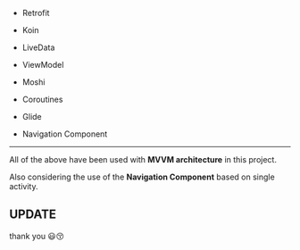 - Retrofit

- Koin

- LiveData

- ViewModel

- Moshi 

- Coroutines 

- Glide 

- Navigation Component
---------

All of the above have been used with **MVVM architecture** in this project.

Also considering the use of the **Navigation Component** based on single activity.

UPDATE 
----

thank you :smiley::kissing_closed_eyes:
